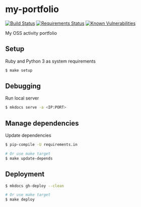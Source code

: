 # my-portfolio

[![Build Status](https://github.com/raimon49/my-portfolio/workflows/Ruby/badge.svg)](https://github.com/raimon49/my-portfolio/actions?query=workflow%3ARuby)
[![Requirements Status](https://requires.io/github/raimon49/my-portfolio/requirements.svg?branch=master)](https://requires.io/github/raimon49/my-portfolio/requirements/?branch=master)
[![Known Vulnerabilities](https://snyk.io/test/github/raimon49/my-portfolio/badge.svg)](https://snyk.io/test/github/raimon49/my-portfolio)

My OSS activity portfolio

## Setup

Ruby and Python 3 as system requirements

```sh
$ make setup
```

## Debugging

Run local server

```sh
$ mkdocs serve -a <IP:PORT>
```

## Manage dependencies

Update dependencies

```sh
$ pip-compile -U requirements.in

# Or use make target
$ make update-depends
```

## Deployment

```sh
$ mkdocs gh-deploy --clean

# Or use make target
$ make deploy
```

